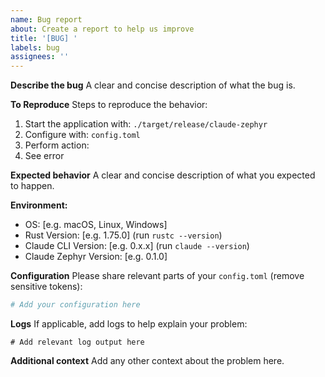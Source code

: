 ```yaml
---
name: Bug report
about: Create a report to help us improve
title: '[BUG] '
labels: bug
assignees: ''
---
```


**Describe the bug**
A clear and concise description of what the bug is.

**To Reproduce**
Steps to reproduce the behavior:
1. Start the application with: `./target/release/claude-zephyr`
2. Configure with: `config.toml`
3. Perform action: 
4. See error

**Expected behavior**
A clear and concise description of what you expected to happen.

**Environment:**
- OS: [e.g. macOS, Linux, Windows]
- Rust Version: [e.g. 1.75.0] (run `rustc --version`)
- Claude CLI Version: [e.g. 0.x.x] (run `claude --version`)
- Claude Zephyr Version: [e.g. 0.1.0]

**Configuration**
Please share relevant parts of your `config.toml` (remove sensitive tokens):

```toml
# Add your configuration here
```

**Logs**
If applicable, add logs to help explain your problem:

```
# Add relevant log output here
```

**Additional context**
Add any other context about the problem here.